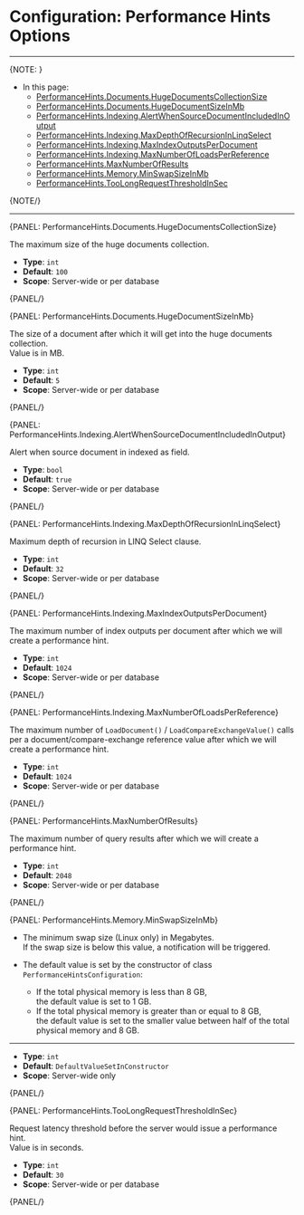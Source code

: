 # Configuration: Performance Hints Options
---

{NOTE: }

* In this page:  
  * [PerformanceHints.Documents.HugeDocumentsCollectionSize](../../server/configuration/performance-hints-configuration#performancehints.documents.hugedocumentscollectionsize)
  * [PerformanceHints.Documents.HugeDocumentSizeInMb](../../server/configuration/performance-hints-configuration#performancehints.documents.hugedocumentsizeinmb)
  * [PerformanceHints.Indexing.AlertWhenSourceDocumentIncludedInOutput](../../server/configuration/performance-hints-configuration#performancehints.indexing.alertwhensourcedocumentincludedinoutput)
  * [PerformanceHints.Indexing.MaxDepthOfRecursionInLinqSelect](../../server/configuration/performance-hints-configuration#performancehints.indexing.maxdepthofrecursioninlinqselect)
  * [PerformanceHints.Indexing.MaxIndexOutputsPerDocument](../../server/configuration/performance-hints-configuration#performancehints.indexing.maxindexoutputsperdocument)  
  * [PerformanceHints.Indexing.MaxNumberOfLoadsPerReference](../../server/configuration/performance-hints-configuration#performancehints.indexing.maxnumberofloadsperreference)
  * [PerformanceHints.MaxNumberOfResults](../../server/configuration/performance-hints-configuration#performancehints.maxnumberofresults)
  * [PerformanceHints.Memory.MinSwapSizeInMb](../../server/configuration/performance-hints-configuration#performancehints.memory.minswapsizeinmb)
  * [PerformanceHints.TooLongRequestThresholdInSec](../../server/configuration/performance-hints-configuration#performancehints.toolongrequestthresholdinsec)

{NOTE/}

---

{PANEL: PerformanceHints.Documents.HugeDocumentsCollectionSize}

The maximum size of the huge documents collection.

- **Type**: `int`
- **Default**: `100`
- **Scope**: Server-wide or per database

{PANEL/}

{PANEL: PerformanceHints.Documents.HugeDocumentSizeInMb}

The size of a document after which it will get into the huge documents collection.  
Value is in MB.

- **Type**: `int`
- **Default**: `5`
- **Scope**: Server-wide or per database

{PANEL/}

{PANEL: PerformanceHints.Indexing.AlertWhenSourceDocumentIncludedInOutput}

Alert when source document in indexed as field.

- **Type**: `bool`
- **Default**: `true`
- **Scope**: Server-wide or per database

{PANEL/}

{PANEL: PerformanceHints.Indexing.MaxDepthOfRecursionInLinqSelect}

Maximum depth of recursion in LINQ Select clause.

- **Type**: `int`
- **Default**: `32`
- **Scope**: Server-wide or per database

{PANEL/}

{PANEL: PerformanceHints.Indexing.MaxIndexOutputsPerDocument}

The maximum number of index outputs per document after which we will create a performance hint.

- **Type**: `int`
- **Default**: `1024`
- **Scope**: Server-wide or per database

{PANEL/}

{PANEL: PerformanceHints.Indexing.MaxNumberOfLoadsPerReference}

The maximum number of `LoadDocument()` / `LoadCompareExchangeValue()` calls per a document/compare-exchange reference value 
after which we will create a performance hint.

- **Type**: `int`
- **Default**: `1024`
- **Scope**: Server-wide or per database

{PANEL/}

{PANEL: PerformanceHints.MaxNumberOfResults}

The maximum number of query results after which we will create a performance hint.

- **Type**: `int`
- **Default**: `2048`
- **Scope**: Server-wide or per database

{PANEL/}

{PANEL: PerformanceHints.Memory.MinSwapSizeInMb}

* The minimum swap size (Linux only) in Megabytes.  
  If the swap size is below this value, a notification will be triggered.

* The default value is set by the constructor of class `PerformanceHintsConfiguration`:  
  * If the total physical memory is less than 8 GB,  
    the default value is set to 1 GB.
  * If the total physical memory is greater than or equal to 8 GB,  
    the default value is set to the smaller value between half of the total physical memory and 8 GB.

---

- **Type**: `int`
- **Default**: `DefaultValueSetInConstructor`
- **Scope**: Server-wide only

{PANEL/}

{PANEL: PerformanceHints.TooLongRequestThresholdInSec}

Request latency threshold before the server would issue a performance hint.  
Value is in seconds.

- **Type**: `int`
- **Default**: `30`
- **Scope**: Server-wide or per database

{PANEL/}
